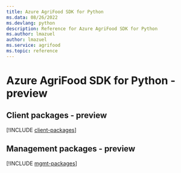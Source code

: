 ```yaml
---
title: Azure AgriFood SDK for Python
ms.data: 08/26/2022
ms.devlang: python
description: Reference for Azure AgriFood SDK for Python
ms.author: lmazuel
author: lmazuel
ms.service: agrifood
ms.topic: reference
---
```

# Azure AgriFood SDK for Python - preview

## Client packages - preview
[!INCLUDE [client-packages](agrifood-client-index.md)]
## Management packages - preview
[!INCLUDE [mgmt-packages](agrifood-mgmt-index.md)]